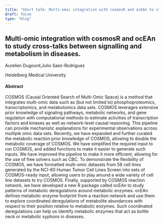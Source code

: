 ```yaml
---
title: "Short talk: Multi-omic integration with cosmosR and ocEAn to study cross-talks between signalling and metabolism in diseases."
draft: false
type: "blog"
---
```


## Multi-omic integration with cosmosR and ocEAn to study cross-talks between signalling and metabolism in diseases.

Aurelien Dugourd,Julio Saez-Rodriguez	

Heidelberg Medical University	

#### Abstract

COSMOS (Causal Oriented Search of Multi-Omic Space) is a method that integrates multi-omic data such as (but not limited to) phosphoproteomics, transcriptomics, and metabolomics data sets. COSMOS leverages extensive prior knowledge of signaling pathways, metabolic networks, and gene regulation with computational methods to estimate activities of transcription factors and kinases as well as network-level causal reasoning. This pipeline can provide mechanistic explanations for experimental observations across multiple omic data sets. Recently, we have expanded and further curated the metabolic reaction prior knowledge of COSMOS, allowing to double the metabolic coverage of COSMOS. We have simplified the required input to run COSMOS, and added functions to make it easier to generate such inputs. We have improved the pipeline to make it more efficient, allowing for the use of free solvers such as CBC. To demonstrate the flexibility of COSMOS, we have formatted multi-omic datasets from 58 cell lines generated by the NCI-60 Human Tumor Cell Lines Screen into sets of COSMOS-ready input, allowing users to play around a wide variety of cell line datasets to try COSMOS. Finally, supported by COSMOS reaction network, we have developed a new R package called ocEAn to study patterns of metabolic deregulations around metabolic enzymes. ocEAn defines metabolic enzyme footprint from a reaction network and use them to explore coordinated deregulations of metabolite abundances with respect to their position relative to metabolic enzymes. Such coordinated deregulations can help us identify metabolic enzymes that act as bottle neck or metabolic syphons in diseases.
